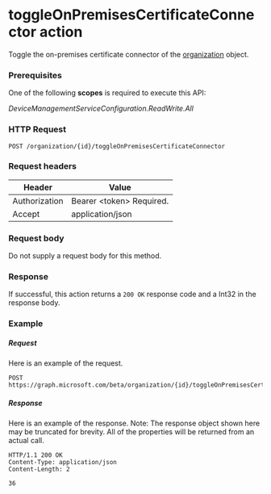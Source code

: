 ﻿# toggleOnPremisesCertificateConnector action
Toggle the on-premises certificate connector of the [organization](../resources/intune_onboarding_organization.md) object.
### Prerequisites
One of the following **scopes** is required to execute this API:

*DeviceManagementServiceConfiguration.ReadWrite.All*
### HTTP Request
<!-- {
  "blockType": "ignored"
}
-->
```http
POST /organization/{id}/toggleOnPremisesCertificateConnector
```

### Request headers
|Header|Value|
|---|---|
|Authorization|Bearer &lt;token&gt; Required.|
|Accept|application/json|

### Request body
Do not supply a request body for this method.

### Response
If successful, this action returns a `200 OK` response code and a Int32 in the response body.

### Example
##### Request
Here is an example of the request.
```http
POST https://graph.microsoft.com/beta/organization/{id}/toggleOnPremisesCertificateConnector
```

##### Response
Here is an example of the response. Note: The response object shown here may be truncated for brevity. All of the properties will be returned from an actual call.
```http
HTTP/1.1 200 OK
Content-Type: application/json
Content-Length: 2

36
```
